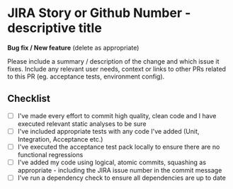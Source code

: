# JIRA Story or Github Number - descriptive title

**Bug fix / New feature** (delete as appropriate)

Please include a summary / description of the change and which issue it fixes.  Include any relevant user needs, context or links to other PRs related to this PR (eg. acceptance tests, environment config).

## Checklist

 - [ ]  I've made every effort to commit high quality, clean code and I have executed relevant static analyses to be sure
 - [ ]  I've included appropriate tests with any code I've added (Unit, Integration, Acceptance etc.)
 - [ ]  I've executed the acceptance test pack locally to ensure there are no functional regressions
 - [ ]  I've added my code using logical, atomic commits, squashing as appropriate - including the JIRA issue number in the commit message
 - [ ]  I've run a dependency check to ensure all dependencies are up to date
